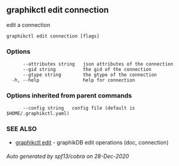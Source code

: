 ## graphikctl edit connection

edit a connection

```
graphikctl edit connection [flags]
```

### Options

```
      --attributes string   json attributes of the connection
      --gid string          the gid of the connection
      --gtype string        the gtype of the connection
  -h, --help                help for connection
```

### Options inherited from parent commands

```
      --config string   config file (default is $HOME/.graphikctl.yaml)
```

### SEE ALSO

* [graphikctl edit](graphikctl_edit.md)	 - graphikDB edit operations (doc, connection)

###### Auto generated by spf13/cobra on 28-Dec-2020
